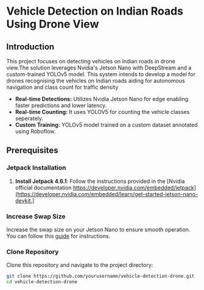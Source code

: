 
# Vehicle Detection on Indian Roads Using Drone View 

## Introduction
This project focuses on detecting vehicles on Indian roads in drone view.The solution leverages Nvidia's Jetson Nano with DeepStream and a custom-trained YOLOv5 model. 
This system intends to develop a model for drones recognising the vehicles on Indian roads aiding for autonomous navigation and class count for traffic density
- **Real-time Detections:** Utilizes Nvidia Jetson Nano for edge enabling faster predictions and lower latency.
- **Real-time Counting:** It uses YOLOV5 for counting the vehicle classes seperately.
- **Custom Training:** YOLOv5 model trained on a custom dataset annotated using Roboflow.

## Prerequisites

### Jetpack Installation
1. **Install Jetpack 4.6.1**:
   Follow the instructions provided in the [Nvidia official documentation https://developer.nvidia.com/embedded/jetpack](https://developer.nvidia.com/embedded/learn/get-started-jetson-nano-devkit.]

### Increase Swap Size
Increase the swap size on your Jetson Nano to ensure smooth operation. You can follow this [guide]([https://www.youtube.com/watch?v=7n9RgLE6uqU](https://www.forecr.io/blogs/programming/how-to-increase-swap-space-on-jetson-modules)) for instructions.

### Clone Repository
Clone this repository and navigate to the project directory:
```bash
git clone https://github.com/yourusername/vehicle-detection-drone.git
cd vehicle-detection-drone
